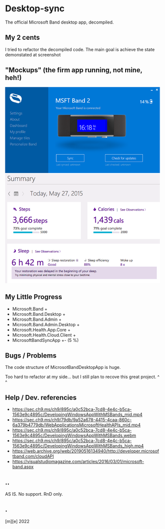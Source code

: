 # Desktop-sync

The official Microsoft Band desktop app, decompiled.


## My 2 cents

I tried to refactor the decompiled code. The main goal is achieve the state demonstated at screenshot


## "Mockups" (the firm app running, not mine, heh!)

![Mockup 1](Images/mockup1.png)
![Mockup 2](Images/mockup2.png)


## My Little Progress

- Microsoft.Band +
- Microsoft.Band.Desktop +
- Microsoft.Band.Admin +
- Microsoft.Band.Admin.Desktop +
- Microsoft.Health.App.Core +
- Microsoft.Health.Cloud.Client +
- MicrosoftBandSyncApp +- (5 %)


## Bugs / Problems

The code structure of MicrosotBandDesktopApp is huge.

Too hard to refactor at my side... but I still plan to recove this great project. ^ ^



## Help / Dev. referencies

- https://sec.ch9.ms/ch9/895c/a0c52bca-7cd8-4e4c-b5ca-1563e9c4895c/DevelopingWindowsAppWithMSBands_mid.mp4
- https://sec.ch9.ms/ch9/79db/9a52a678-4415-4caa-860c-6a379b4779db/WebApplicationsMicrosoftHealthAPIs_mid.mp4
- https://sec.ch9.ms/ch9/895c/a0c52bca-7cd8-4e4c-b5ca-1563e9c4895c/DevelopingWindowsAppWithMSBands.webm
- https://sec.ch9.ms/ch9/895c/a0c52bca-7cd8-4e4c-b5ca-1563e9c4895c/DevelopingWindowsAppWithMSBands_high.mp4
- https://web.archive.org/web/20190516134940/http://developer.microsoftband.com/cloudAPI
- https://visualstudiomagazine.com/articles/2016/03/01/microsoft-band.aspx


## ..

AS IS. No support. RnD only.


## .

[m][e] 2022
